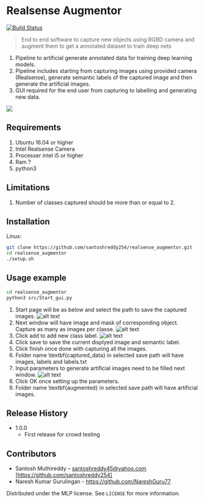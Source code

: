 
# Realsense Augmentor

[![Build Status](https://travis-ci.org/santoshreddy254/realsense_augmentor.svg?branch=master)](https://travis-ci.org/santoshreddy254/realsense_augmentor)

> End to end software to capture new objects using RGBD camera and augment them to get a annotated dataset to train deep nets

1) Pipeline to artificial generate annotated data for training deep learning models.
2) Pipeline includes starting from capturing images using provided camera (Realsense),
generate semantic labels of the captured image and then generate the artificial images.
3) GUI required for the end user from capturing to labelling and generating new data.

![](header.png)
## Requirements
1) Ubuntu 16.04 or higher
2) Intel Realsense Camera
3) Processer intel i5 or higher
4) Ram ?
5) python3

## Limitations
1) Number of classes captured should be more than or equal to 2.

## Installation

Linux:

```sh
git clone https://github.com/santoshreddy254/realsense_augmentor.git
cd realsense_augmentor
./setup.sh
```


## Usage example

```sh
cd realsense_augmentor
python3 src/Start_gui.py
```
1) Start page will be as below and select the path to save the captured images.
![alt text](https://github.com/santoshreddy254/realsense_augmentor/blob/master/src/data/window_01.png)
2) Next window will have image and mask of corresponding object. Capture as many as images per classe.
![alt text](https://github.com/santoshreddy254/realsense_augmentor/blob/master/src/data/window_02-1.png)
3) Click add to add new class label.
![alt text](https://github.com/santoshreddy254/realsense_augmentor/blob/master/src/data/window_02-2.png)
4) Click save to save the current displyed image and semantic label.
5) Click finish once done with capturing all the images.
6) Folder name \textbf{captured_data} in selected save path will have images, labels and labels.txt
6) Input parameters to generate artificial images need to be filled next window.
![alt text](https://github.com/santoshreddy254/realsense_augmentor/blob/master/src/data/window_03.png)
7) Click OK once setting up the parameters.
8) Folder name \textbf{augmented} in selected save path will have artificial images.


## Release History


* 1.0.0
    * First release for crowd testing

## Contributors

* Santosh Muthireddy – santoshreddy45@yahoo.com [https://github.com/santoshreddy254]
* Naresh Kumar Gurulingan - https://github.com/NareshGuru77


Distributed under the MLP license. See ``LICENSE`` for more information.


